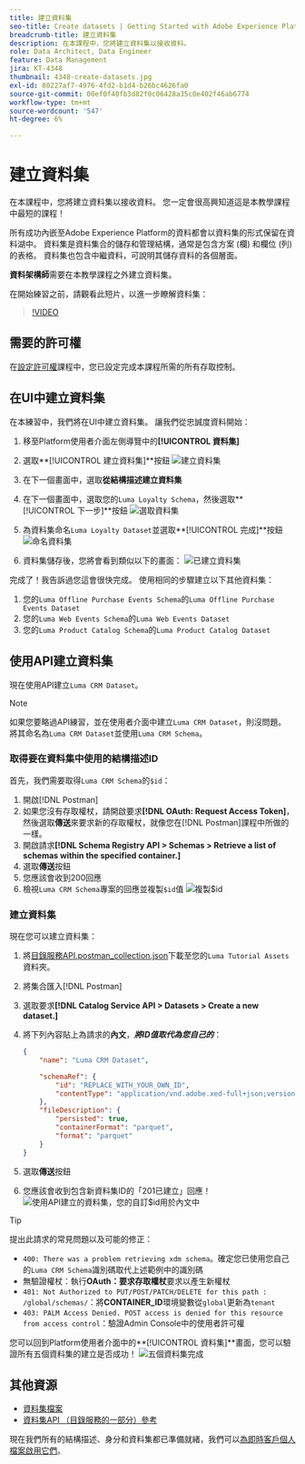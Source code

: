 ```yaml
---
title: 建立資料集
seo-title: Create datasets | Getting Started with Adobe Experience Platform for Data Architects and Data Engineers
breadcrumb-title: 建立資料集
description: 在本課程中，您將建立資料集以接收資料。
role: Data Architect, Data Engineer
feature: Data Management
jira: KT-4348
thumbnail: 4348-create-datasets.jpg
exl-id: 80227af7-4976-4fd2-b1d4-b26bc4626fa0
source-git-commit: 00ef0f40fb3d82f0c06428a35c0e402f46ab6774
workflow-type: tm+mt
source-wordcount: '547'
ht-degree: 6%

---
```


# 建立資料集

<!--15min-->

在本課程中，您將建立資料集以接收資料。 您一定會很高興知道這是本教學課程中最短的課程！

所有成功內嵌至Adobe Experience Platform的資料都會以資料集的形式保留在資料湖中。 資料集是資料集合的儲存和管理結構，通常是包含方案 (欄) 和欄位 (列) 的表格。 資料集也包含中繼資料，可說明其儲存資料的各個層面。

**資料架構師**&#x200B;需要在本教學課程之外建立資料集。

在開始練習之前，請觀看此短片，以進一步瞭解資料集：
>[!VIDEO](https://video.tv.adobe.com/v/27269?learn=on)

## 需要的許可權

在[設定許可權](configure-permissions.md)課程中，您已設定完成本課程所需的所有存取控制。

<!--
* Permission items **[!UICONTROL Data Management]** > **[!UICONTROL View Datasets]** and **[!UICONTROL Manage Datasets]**
* Permission item **[!UICONTROL Sandboxes]** > `Luma Tutorial`
* User-role access to the `Luma Tutorial Platform` product profile
* Developer-role access to the `Luma Tutorial Platform` product profile (for API)
-->

## 在UI中建立資料集

在本練習中，我們將在UI中建立資料集。 讓我們從忠誠度資料開始：

1. 移至Platform使用者介面左側導覽中的&#x200B;**[!UICONTROL 資料集]**
1. 選取&#x200B;**[!UICONTROL 建立資料集]**按鈕
   ![建立資料集](assets/datasets-createDataset.png)

1. 在下一個畫面中，選取&#x200B;**從結構描述建立資料集**
1. 在下一個畫面中，選取您的`Luma Loyalty Schema`，然後選取&#x200B;**[!UICONTROL 下一步]**按鈕
   ![選取資料集](assets/datasets-selectSchema.png)

1. 為資料集命名`Luma Loyalty Dataset`並選取&#x200B;**[!UICONTROL 完成]**按鈕
   ![命名資料集](assets/datasets-nameDataset.png)
1. 資料集儲存後，您將會看到類似以下的畫面：
   ![已建立資料集](assets/datasets-created.png)

完成了！我告訴過您這會很快完成。 使用相同的步驟建立以下其他資料集：

1. 您的`Luma Offline Purchase Events Schema`的`Luma Offline Purchase Events Dataset`
1. 您的`Luma Web Events Schema`的`Luma Web Events Dataset`
1. 您的`Luma Product Catalog Schema`的`Luma Product Catalog Dataset`


## 使用API建立資料集

現在使用API建立`Luma CRM Dataset`。

>[!NOTE]
>
>如果您要略過API練習，並在使用者介面中建立`Luma CRM Dataset`，則沒問題。 將其命名為`Luma CRM Dataset`並使用`Luma CRM Schema`。

### 取得要在資料集中使用的結構描述ID

首先，我們需要取得`Luma CRM Schema`的`$id`：

1. 開啟[!DNL Postman]
1. 如果您沒有存取權杖，請開啟要求&#x200B;**[!DNL OAuth: Request Access Token]**，然後選取&#x200B;**傳送**&#x200B;來要求新的存取權杖，就像您在[!DNL Postman]課程中所做的一樣。
1. 開啟請求&#x200B;**[!DNL Schema Registry API > Schemas > Retrieve a list of schemas within the specified container.]**
1. 選取&#x200B;**傳送**&#x200B;按鈕
1. 您應該會收到200回應
1. 檢視`Luma CRM Schema`專案的回應並複製`$id`值
   ![複製$id](assets/dataset-crm-getSchemaId.png)

### 建立資料集

現在您可以建立資料集：

1. 將[目錄服務API.postman_collection.json](https://raw.githubusercontent.com/adobe/experience-platform-postman-samples/master/apis/experience-platform/Catalog%20Service%20API.postman_collection.json)下載至您的`Luma Tutorial Assets`資料夾。
1. 將集合匯入[!DNL Postman]
1. 選取要求&#x200B;**[!DNL Catalog Service API > Datasets > Create a new dataset.]**
1. 將下列內容貼上為請求的&#x200B;**內文**，***將ID值取代為您自己的***：

   ```json
   {
       "name": "Luma CRM Dataset",
   
       "schemaRef": {
           "id": "REPLACE_WITH_YOUR_OWN_ID",
           "contentType": "application/vnd.adobe.xed-full+json;version=1"
       },
       "fileDescription": {
           "persisted": true,
           "containerFormat": "parquet",
           "format": "parquet"
       }
   }
   ```

1. 選取&#x200B;**傳送**&#x200B;按鈕
1. 您應該會收到包含新資料集ID的「201已建立」回應！
   ![使用API建立的資料集，您的自訂$id用於內文中](assets/datasets-crm-created.png)

>[!TIP]
>
> 提出此請求的常見問題以及可能的修正：
>
> * `400: There was a problem retrieving xdm schema`。確定您已使用您自己的`Luma CRM Schema`識別碼取代上述範例中的識別碼
> * 無驗證權杖：執行&#x200B;**OAuth：要求存取權杖**&#x200B;要求以產生新權杖
> * `401: Not Authorized to PUT/POST/PATCH/DELETE for this path : /global/schemas/`：將&#x200B;**CONTAINER_ID**&#x200B;環境變數從`global`更新為`tenant`
> * `403: PALM Access Denied. POST access is denied for this resource from access control`：驗證Admin Console中的使用者許可權


您可以回到Platform使用者介面中的&#x200B;**[!UICONTROL 資料集]**畫面，您可以驗證所有五個資料集的建立是否成功！
![五個資料集完成](assets/datasets-allComplete.png)


## 其他資源

* [資料集檔案](https://experienceleague.adobe.com/docs/experience-platform/catalog/datasets/overview.html?lang=zh-Hant)
* [資料集API （目錄服務的一部分）參考](https://www.adobe.io/experience-platform-apis/references/catalog/#tag/Datasets)

現在我們所有的結構描述、身分和資料集都已準備就緒，我們可以[為即時客戶個人檔案啟用它們](enable-profiles.md)。
